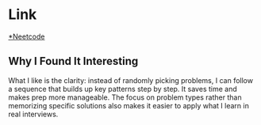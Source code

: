 # Link
 [*Neetcode](https://neetcode.io/)

 ## Why I Found It Interesting
What I like is the clarity: instead of randomly picking problems, I can follow a sequence that builds up key patterns step by step. It saves time and makes prep more manageable. The focus on problem types rather than memorizing specific solutions also makes it easier to apply what I learn in real interviews.